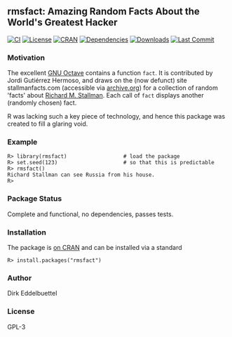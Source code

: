 ## rmsfact: Amazing Random Facts About the World's Greatest Hacker 

[![CI](https://github.com/eddelbuettel/rmsfact/workflows/ci/badge.svg)](https://github.com/eddelbuettel/rmsfact/actions?query=workflow%3Aci)
[![License](http://img.shields.io/badge/license-GPL--3-brightgreen.svg?style=flat)](http://www.gnu.org/licenses/gpl-3.0.html) 
[![CRAN](http://www.r-pkg.org/badges/version/rmsfact)](http://cran.r-project.org/package=rmsfact) 
[![Dependencies](https://tinyverse.netlify.app/badge/rmsfact)](https://cran.r-project.org/package=rmsfact)
[![Downloads](http://cranlogs.r-pkg.org/badges/rmsfact?color=brightgreen)](http://www.r-pkg.org/pkg/rmsfact)
[![Last Commit](https://img.shields.io/github/last-commit/eddelbuettel/rmsfact)](https://github.com/eddelbuettel/rmsfact)

### Motivation

The excellent [GNU Octave](http://www.octave.org) contains a function `fact`.  It is
contributed by Jordi Gutiérrez Hermoso, and draws on the (now defunct) site
stallmanfacts.com (accessible via [archive.org](http://www.archive.org)) for a collection
of random 'facts' about [Richard M. Stallman](https://stallman.org/).  Each call of `fact`
displays another (randomly chosen) fact.

R was lacking such a key piece of technology, and hence this package was created to fill a
glaring void.

### Example

```{r}
R> library(rmsfact)                  # load the package
R> set.seed(123)                     # so that this is predictable
R> rmsfact()
Richard Stallman can see Russia from his house.
R>
```

### Package Status

Complete and functional, no dependencies, passes tests.

### Installation

The package is [on CRAN](http://cran.r-project.org/package=rmsfact) and can
be installed via a standard

```{r}
R> install.packages("rmsfact")
```

### Author

Dirk Eddelbuettel

### License

GPL-3
